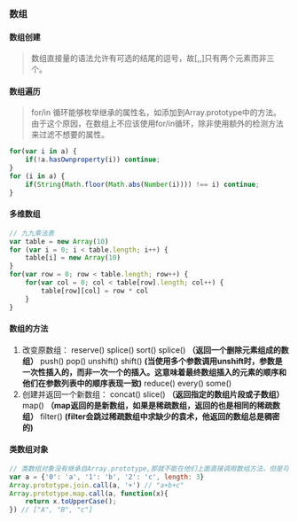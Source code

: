 ### 数组
#### 数组创建
> 数组直接量的语法允许有可选的结尾的逗号，故[,,]只有两个元素而非三个。

#### 数组遍历
> for/in 循环能够枚举继承的属性名，如添加到Array.prototype中的方法。由于这个原因，在数组上不应该使用for/in循环，除非使用额外的检测方法来过滤不想要的属性。

```javascript
for(var i in a) {
	if(!a.hasOwnproperty(i)) continue;
}
for (i in a) {
	if(String(Math.floor(Math.abs(Number(i)))) !== i) continue;
}
```
#### 多维数组
```javascript
// 九九乘法表
var table = new Array(10)
for (var i = 0; i < table.length; i++) {
	table[i] = new Array(10)
}
for(var row = 0; row < table.length; row++) {
	for(var col = 0; col < table[row].length; col++) {
		table[row][col] = row * col
	}
}
```
#### 数组的方法
1. 改变原数组： reserve() splice() sort() splice() **（返回一个删除元素组成的数组）** push() pop() unshift() shift() **(当使用多个参数调用unshift时，参数是一次性插入的，而非一次一个的插入。这意味着最终数组插入的元素的顺序和他们在参数列表中的顺序表现一致)** reduce() every() some() 
2. 创建并返回一个新数组： concat() slice()  **（返回指定的数组片段或子数组）** map() **（map返回的是新数组，如果是稀疏数组，返回的也是相同的稀疏数组）** filter() **(filter会跳过稀疏数组中求缺少的袁术，他返回的数组总是稠密的)**
#### 类数组对象
```javascript
// 类数组对象没有继承自Array.prototype,那就不能在他们上面直接调用数组方法，但是可以间接的使用Function.call方法调用
var a = {'0': 'a', '1': 'b', '2': 'c', length: 3}
Array.prototype.join.call(a, '+') // "a+b+c"
Array.prototype.map.call(a, function(x){
	return x.toUpperCase();
}) // ["A", "B", "c"]
```